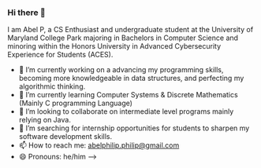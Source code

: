 ### Hi there 👋
I am Abel P, a CS Enthusiast and undergraduate student at the University of Maryland College Park majoring in Bachelors in Computer Science and minoring within the Honors University in Advanced Cybersecurity Experience for Students (ACES). 


- 🔭 I’m currently working on a advancing my programming skills, becoming more knowledgeable in data structures, and perfecting my algorithmic thinking. 
- 🌱 I’m currently learning Computer Systems & Discrete Mathematics (Mainly C programming Language) 
- 👯 I’m looking to collaborate on intermediate level programs mainly relying on Java. 
- 🤔 I’m searching for internship opportunities for students to sharpen my software development skills. 
- 📫 How to reach me: abelphilip.philip@gmail.com
- 😄 Pronouns: he/him
-->
